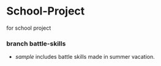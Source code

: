 # School-Project
 for school project

### branch battle-skills
- *sample* includes battle skills made in summer vacation.